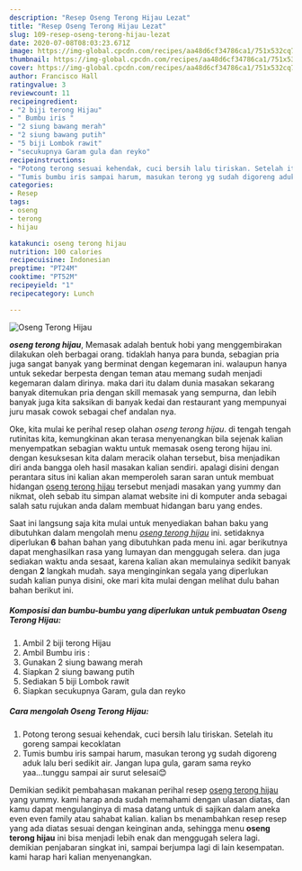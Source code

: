```yaml
---
description: "Resep Oseng Terong Hijau Lezat"
title: "Resep Oseng Terong Hijau Lezat"
slug: 109-resep-oseng-terong-hijau-lezat
date: 2020-07-08T08:03:23.671Z
image: https://img-global.cpcdn.com/recipes/aa48d6cf34786ca1/751x532cq70/oseng-terong-hijau-foto-resep-utama.jpg
thumbnail: https://img-global.cpcdn.com/recipes/aa48d6cf34786ca1/751x532cq70/oseng-terong-hijau-foto-resep-utama.jpg
cover: https://img-global.cpcdn.com/recipes/aa48d6cf34786ca1/751x532cq70/oseng-terong-hijau-foto-resep-utama.jpg
author: Francisco Hall
ratingvalue: 3
reviewcount: 11
recipeingredient:
- "2 biji terong Hijau"
- " Bumbu iris "
- "2 siung bawang merah"
- "2 siung bawang putih"
- "5 biji Lombok rawit"
- "secukupnya Garam gula dan reyko"
recipeinstructions:
- "Potong terong sesuai kehendak, cuci bersih lalu tiriskan. Setelah itu goreng sampai kecoklatan"
- "Tumis bumbu iris sampai harum, masukan terong yg sudah digoreng aduk lalu beri sedikit air. Jangan lupa gula, garam sama reyko yaa...tunggu sampai air surut selesai😊"
categories:
- Resep
tags:
- oseng
- terong
- hijau

katakunci: oseng terong hijau 
nutrition: 100 calories
recipecuisine: Indonesian
preptime: "PT24M"
cooktime: "PT52M"
recipeyield: "1"
recipecategory: Lunch

---
```



![Oseng Terong Hijau](https://img-global.cpcdn.com/recipes/aa48d6cf34786ca1/751x532cq70/oseng-terong-hijau-foto-resep-utama.jpg)

<b><i>oseng terong hijau</i></b>, Memasak adalah bentuk hobi yang menggembirakan dilakukan oleh berbagai orang. tidaklah hanya para bunda, sebagian pria juga sangat banyak yang berminat dengan kegemaran ini. walaupun hanya untuk sekedar berpesta dengan teman atau memang sudah menjadi kegemaran dalam dirinya. maka dari itu dalam dunia masakan sekarang banyak ditemukan pria dengan skill memasak yang sempurna, dan lebih banyak juga kita saksikan di banyak kedai dan restaurant yang mempunyai juru masak cowok sebagai chef andalan nya.

Oke, kita mulai ke perihal resep olahan <i>oseng terong hijau</i>. di tengah tengah rutinitas kita, kemungkinan akan terasa menyenangkan bila sejenak kalian menyempatkan sebagian waktu untuk memasak oseng terong hijau ini. dengan kesuksesan kita dalam meracik olahan tersebut, bisa menjadikan diri anda bangga oleh hasil masakan kalian sendiri. apalagi disini dengan perantara situs ini kalian akan memperoleh saran saran untuk membuat hidangan <u>oseng terong hijau</u> tersebut menjadi masakan yang yummy dan nikmat, oleh sebab itu simpan alamat website ini di komputer anda sebagai salah satu rujukan anda dalam membuat hidangan baru yang endes.




Saat ini langsung saja kita mulai untuk menyediakan bahan baku yang dibutuhkan dalam mengolah menu <u><i>oseng terong hijau</i></u> ini. setidaknya diperlukan <b>6</b> bahan bahan yang dibutuhkan pada menu ini. agar berikutnya dapat menghasilkan rasa yang lumayan dan menggugah selera. dan juga sediakan waktu anda sesaat, karena kalian akan memulainya sedikit banyak dengan <b>2</b> langkah mudah. saya menginginkan segala yang diperlukan sudah kalian punya disini, oke mari kita mulai dengan melihat dulu bahan bahan berikut ini.

<!--inarticleads1-->

##### Komposisi dan bumbu-bumbu yang diperlukan untuk pembuatan Oseng Terong Hijau:

1. Ambil 2 biji terong Hijau
1. Ambil  Bumbu iris :
1. Gunakan 2 siung bawang merah
1. Siapkan 2 siung bawang putih
1. Sediakan 5 biji Lombok rawit
1. Siapkan secukupnya Garam, gula dan reyko




<!--inarticleads2-->

##### Cara mengolah Oseng Terong Hijau:

1. Potong terong sesuai kehendak, cuci bersih lalu tiriskan. Setelah itu goreng sampai kecoklatan
1. Tumis bumbu iris sampai harum, masukan terong yg sudah digoreng aduk lalu beri sedikit air. Jangan lupa gula, garam sama reyko yaa...tunggu sampai air surut selesai😊




Demikian sedikit pembahasan makanan perihal resep <u>oseng terong hijau</u> yang yummy. kami harap anda sudah memahami dengan ulasan diatas, dan kamu dapat mengulanginya di masa datang untuk di sajikan dalam aneka even even family atau sahabat kalian. kalian bs menambahkan resep resep yang ada diatas sesuai dengan keinginan anda, sehingga menu <b>oseng terong hijau</b> ini bisa menjadi lebih enak dan menggugah selera lagi. demikian penjabaran singkat ini, sampai berjumpa lagi di lain kesempatan. kami harap hari kalian menyenangkan.
